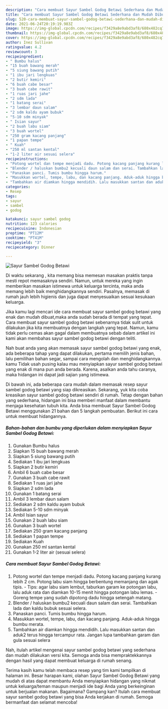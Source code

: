 ```yaml
---
description: "Cara membuat Sayur Sambel Godog Betawi Sederhana dan Mudah Dibuat"
title: "Cara membuat Sayur Sambel Godog Betawi Sederhana dan Mudah Dibuat"
slug: 520-cara-membuat-sayur-sambel-godog-betawi-sederhana-dan-mudah-dibuat
date: 2021-06-24T20:19:19.983Z
image: https://img-global.cpcdn.com/recipes/f3429a8e9abd3af8/680x482cq70/sayur-sambel-godog-betawi-foto-resep-utama.jpg
thumbnail: https://img-global.cpcdn.com/recipes/f3429a8e9abd3af8/680x482cq70/sayur-sambel-godog-betawi-foto-resep-utama.jpg
cover: https://img-global.cpcdn.com/recipes/f3429a8e9abd3af8/680x482cq70/sayur-sambel-godog-betawi-foto-resep-utama.jpg
author: Inez Sullivan
ratingvalue: 4.2
reviewcount: 3
recipeingredient:
- " Bumbu halus"
- "15 buah bawang merah"
- "5 siung bawang putih"
- "1 ibu jari lengkuas"
- "2 butir kemiri"
- "6 buah cabe besar"
- "3 buah cabe rawit"
- "1 ruas jari jahe"
- "2 sdm lada"
- "1 batang serai"
- "3 lembar daun salam"
- "2 sdm kaldu ayam bubuk"
- "5-10 sdm minyak"
- " Isian sayur"
- "2 buah labu siam"
- "3 buah wortel"
- "250 gram kacang panjang"
- "1 papan tempe"
- " Kuah"
- "250 ml santan kental"
- "1-2 liter air sesuai selera"
recipeinstructions:
- "Potong wortel dan tempe menjadi dadu. Potong kacang panjang kurang lebih 2 cm. Potong labu siam hingga berbentung memanjang dan agak tipis. Tips: agar labu siam lembut, taburkan garam ke potongan labu, lalu aduk rata dan diamkan 10-15 menit hingga potongan labu lemas.  Goreng tempe yang sudah dipotong dadu hingga setengah matang."
- "Blender / haluskan bumbu2 kecuali daun salam dan serai. Tambahkan lada dan kaldu bubuk sesuai selera."
- "Panaskan panci. Tumis bumbu hingga harum."
- "Masukkan wortel, tempe, labu, dan kacang panjang. Aduk-aduk hingga bumbu merata."
- "Tambahkan air diamkan hingga mendidih. Lalu masukkan santan dan aduk2 terus hingga tercampur rata. Jangan lupa tambahkan garam dan gula sesuai selera"
categories:
- Resep
tags:
- sayur
- sambel
- godog

katakunci: sayur sambel godog 
nutrition: 123 calories
recipecuisine: Indonesian
preptime: "PT12M"
cooktime: "PT41M"
recipeyield: "3"
recipecategory: Dinner

---
```



![Sayur Sambel Godog Betawi](https://img-global.cpcdn.com/recipes/f3429a8e9abd3af8/680x482cq70/sayur-sambel-godog-betawi-foto-resep-utama.jpg)

Di waktu  sekarang , kita memang bisa memesan masakan praktis tanpa mesti repot memasaknya sendiri. Namun, untuk mereka yang ingin memberikan masakan istimewa untuk keluarga tercinta, maka anda memang lebih baik menghidangkannya sendiri. Pasalnya, memasak di rumah jauh lebih higienis dan juga dapat menyesuaikan sesuai kesukaan keluarga.

Jika kamu lagi mencari ide cara membuat sayur sambel godog betawi yang enak dan mudah dibuat,maka anda sudah berada di tempat yang tepat. Cara membuat sayur sambel godog betawi  sebenarnya tidak sulit untuk dilakukan jika kita membuatnya dengan langkah yang tepat. Namun, kamu tidak perlu cemas akan gagal dalam membuatnya 
sebab dalam artikel ini kami akan membahas sayur sambel godog betawi dengan teliti.  



Nah buat anda yang akan memasak sayur sambel godog betawi yang enak, ada beberapa tahap yang dapat dilakukan, pertama memilih jenis bahan, lalu pemilihan bahan segar, sampai cara mengolah dan menghidangkannya. kamu Tidak usah pusing kalau mau menyiapkan sayur sambel godog betawi yang enak di mana pun anda berada. Karena, asalkan anda  tahu caranya, maka hidangan ini dapat jadi sajian yang istimewa.

Di bawah ini, ada beberapa cara mudah dalam memasak resep sayur sambel godog betawi yang siap dikreasikan. Sekarang, yuk kita coba kreasikan sayur sambel godog betawi sendiri di rumah. Tetap dengan bahan yang sederhana, hidangan ini bisa memberi manfaat dalam membantu menjaga kesehatan tubuh kita. Anda bisa membuat Sayur Sambel Godog Betawi menggunakan 21 bahan dan 5 langkah pembuatan. Berikut ini cara untuk membuat hidangannya.

<!--inarticleads1-->

##### Bahan-bahan dan bumbu yang diperlukan dalam menyiapkan Sayur Sambel Godog Betawi:

1. Gunakan  Bumbu halus
1. Siapkan 15 buah bawang merah
1. Siapkan 5 siung bawang putih
1. Sediakan 1 ibu jari lengkuas
1. Siapkan 2 butir kemiri
1. Ambil 6 buah cabe besar
1. Gunakan 3 buah cabe rawit
1. Sediakan 1 ruas jari jahe
1. Siapkan 2 sdm lada
1. Gunakan 1 batang serai
1. Ambil 3 lembar daun salam
1. Sediakan 2 sdm kaldu ayam bubuk
1. Sediakan 5-10 sdm minyak
1. Ambil  Isian sayur
1. Gunakan 2 buah labu siam
1. Gunakan 3 buah wortel
1. Sediakan 250 gram kacang panjang
1. Sediakan 1 papan tempe
1. Sediakan  Kuah
1. Gunakan 250 ml santan kental
1. Gunakan 1-2 liter air (sesuai selera)




<!--inarticleads2-->

##### Cara membuat Sayur Sambel Godog Betawi:

1. Potong wortel dan tempe menjadi dadu. Potong kacang panjang kurang lebih 2 cm. Potong labu siam hingga berbentung memanjang dan agak tipis. - Tips: agar labu siam lembut, taburkan garam ke potongan labu, lalu aduk rata dan diamkan 10-15 menit hingga potongan labu lemas.  - Goreng tempe yang sudah dipotong dadu hingga setengah matang.
1. Blender / haluskan bumbu2 kecuali daun salam dan serai. Tambahkan lada dan kaldu bubuk sesuai selera.
1. Panaskan panci. Tumis bumbu hingga harum.
1. Masukkan wortel, tempe, labu, dan kacang panjang. Aduk-aduk hingga bumbu merata.
1. Tambahkan air diamkan hingga mendidih. Lalu masukkan santan dan aduk2 terus hingga tercampur rata. Jangan lupa tambahkan garam dan gula sesuai selera




Nah, itulah artikel mengenai  sayur sambel godog betawi  yang sederhana dan mudah dilakukan versi kita. Semoga anda bisa mempraktekkannya dengan hasil yang dapat membuat keluarga di rumah senang. 

Terima kasih kamu telah membaca resep yang tim kami tampilkan di halaman ini. Besar harapan kami, olahan  Sayur Sambel Godog Betawi yang mudah di atas dapat membantu Anda menyiapkan hidangan yang nikmat untuk keluarga/teman maupun menjadi ide bagi Anda yang berkeinginan untuk berjualan makanan. Bagaimana? Gampang kan? Itulah cara membuat sayur sambel godog betawi yang bisa Anda kerjakan di rumah. Semoga bermanfaat dan selamat mencoba!

